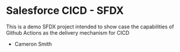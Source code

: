 # Salesforce CICD - SFDX

This is a demo SFDX project intended to show case the capabilities of Github Actions as the delivery mechanism for CICD


- Cameron Smith

